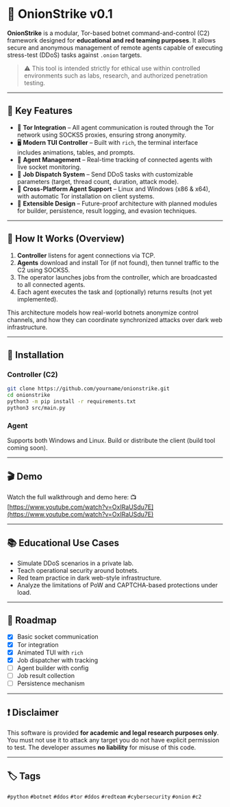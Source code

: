 # 🧅 OnionStrike v0.1

**OnionStrike** is a modular, Tor-based botnet command-and-control (C2) framework designed for **educational and red teaming purposes**. It allows secure and anonymous management of remote agents capable of executing stress-test (DDoS) tasks against `.onion` targets.

> ⚠️ This tool is intended strictly for ethical use within controlled environments such as labs, research, and authorized penetration testing.

---

## 🎯 Key Features

- 🧠 **Tor Integration** – All agent communication is routed through the Tor network using SOCKS5 proxies, ensuring strong anonymity.
- 🖥️ **Modern TUI Controller** – Built with `rich`, the terminal interface includes animations, tables, and prompts.
- 🤖 **Agent Management** – Real-time tracking of connected agents with live socket monitoring.
- 🧩 **Job Dispatch System** – Send DDoS tasks with customizable parameters (target, thread count, duration, attack mode).
- 🔧 **Cross-Platform Agent Support** – Linux and Windows (x86 & x64), with automatic Tor installation on client systems.
- 🧱 **Extensible Design** – Future-proof architecture with planned modules for builder, persistence, result logging, and evasion techniques.

---

## 🧪 How It Works (Overview)

1. **Controller** listens for agent connections via TCP.
2. **Agents** download and install Tor (if not found), then tunnel traffic to the C2 using SOCKS5.
3. The operator launches jobs from the controller, which are broadcasted to all connected agents.
4. Each agent executes the task and (optionally) returns results (not yet implemented).

This architecture models how real-world botnets anonymize control channels, and how they can coordinate synchronized attacks over dark web infrastructure.

---

## 🧰 Installation

### Controller (C2)
```bash
git clone https://github.com/yourname/onionstrike.git
cd onionstrike
python3 -m pip install -r requirements.txt
python3 src/main.py
````

### Agent

Supports both Windows and Linux. Build or distribute the client (build tool coming soon).

---

## 🎬 Demo

Watch the full walkthrough and demo here:
📺 [https://www.youtube.com/watch?v=OxIRaUSdu7E](https://www.youtube.com/watch?v=OxIRaUSdu7E)

---

## 📚 Educational Use Cases

* Simulate DDoS scenarios in a private lab.
* Teach operational security around botnets.
* Red team practice in dark web-style infrastructure.
* Analyze the limitations of PoW and CAPTCHA-based protections under load.

---

## 📌 Roadmap

* [x] Basic socket communication
* [x] Tor integration
* [x] Animated TUI with `rich`
* [x] Job dispatcher with tracking
* [ ] Agent builder with config
* [ ] Job result collection
* [ ] Persistence mechanism

---

## ❗ Disclaimer

This software is provided **for academic and legal research purposes only**.
You must not use it to attack any target you do not have explicit permission to test.
The developer assumes **no liability** for misuse of this code.

---

## 🏷️ Tags

`#python` `#botnet` `#ddos` `#tor` `#ddos` `#redteam` `#cybersecurity` `#onion` `#c2`


